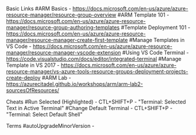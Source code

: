 Basic Links 
#ARM Basics -                  https://docs.microsoft.com/en-us/azure/azure-resource-manager/resource-group-overview
#ARM Template 101 -            https://docs.microsoft.com/en-us/azure/azure-resource-manager/resource-group-authoring-templates
#Template Deployment 101 -     https://docs.microsoft.com/en-us/azure/azure-resource-manager/resource-manager-create-first-template
#Manage Templates in VS Code - https://docs.microsoft.com/en-us/azure/azure-resource-manager/resource-manager-vscode-extension
#Using VS Code Terminal -      https://code.visualstudio.com/docs/editor/integrated-terminal
#Manage Template in VS 2017 -  https://docs.microsoft.com/en-us/azure/azure-resource-manager/vs-azure-tools-resource-groups-deployment-projects-create-deploy
#ARM Lab -                     https://azurecitadel.github.io/workshops/arm/arm-lab2-sourcesOfResources/

Cheats 
#Run Selected (Highlighted) -  CTL+SHIFT+P - "Terminal: Selected Text in Active Terminal"
#Change Default Terminal -     CTL+SHIFT+P - "Terminal: Select Default Shell"

Terms
#autoUpgradeMinorVersion -     